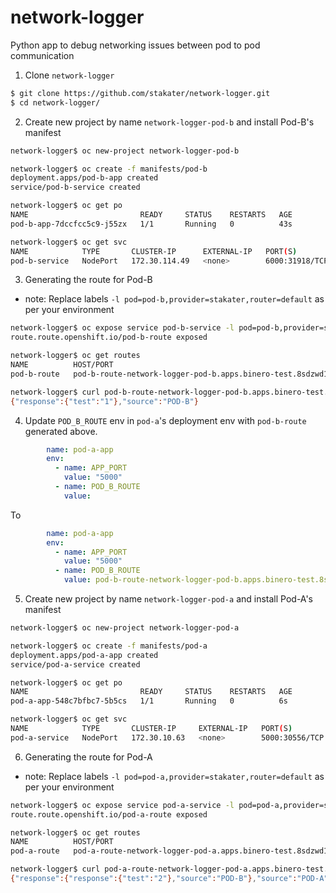 # network-logger
Python app to debug networking issues between pod to pod communication 

1. Clone `network-logger`
```bash
$ git clone https://github.com/stakater/network-logger.git
$ cd network-logger/
```

2. Create new project by name `network-logger-pod-b` and install Pod-B's manifest
```bash
network-logger$ oc new-project network-logger-pod-b

network-logger$ oc create -f manifests/pod-b
deployment.apps/pod-b-app created
service/pod-b-service created

network-logger$ oc get po
NAME                         READY     STATUS    RESTARTS   AGE
pod-b-app-7dccfcc5c9-j55zx   1/1       Running   0          43s

network-logger$ oc get svc
NAME            TYPE       CLUSTER-IP      EXTERNAL-IP   PORT(S)          AGE
pod-b-service   NodePort   172.30.114.49   <none>        6000:31918/TCP   91s
```

3. Generating the route for Pod-B
- note: Replace labels `-l pod=pod-b,provider=stakater,router=default` as per your environment 
```bash
network-logger$ oc expose service pod-b-service -l pod=pod-b,provider=stakater,router=default --name=pod-b-route
route.route.openshift.io/pod-b-route exposed

network-logger$ oc get routes
NAME          HOST/PORT                                                                  PATH      SERVICES        PORT      TERMINATION   WILDCARD
pod-b-route   pod-b-route-network-logger-pod-b.apps.binero-test.8sdzwd1l.kubeapp.cloud             pod-b-service   http                    None

network-logger$ curl pod-b-route-network-logger-pod-b.apps.binero-test.8sdzwd1l.kubeapp.cloud/pod/b?test=1
{"response":{"test":"1"},"source":"POD-B"}

```

4. Update `POD_B_ROUTE` env in `pod-a`'s deployment env with `pod-b-route` generated above.
```yaml
        name: pod-a-app
        env:
          - name: APP_PORT
            value: "5000"
          - name: POD_B_ROUTE
            value:
```
To
```yaml
        name: pod-a-app
        env:
          - name: APP_PORT
            value: "5000"
          - name: POD_B_ROUTE
            value: pod-b-route-network-logger-pod-b.apps.binero-test.8sdzwd1l.kubeapp.cloud
```

5. Create new project by name `network-logger-pod-a` and install Pod-A's manifest
```bash
network-logger$ oc new-project network-logger-pod-a

network-logger$ oc create -f manifests/pod-a
deployment.apps/pod-a-app created
service/pod-a-service created

network-logger$ oc get po
NAME                         READY     STATUS    RESTARTS   AGE
pod-a-app-548c7bfbc7-5b5cs   1/1       Running   0          6s

network-logger$ oc get svc
NAME            TYPE       CLUSTER-IP     EXTERNAL-IP   PORT(S)          AGE
pod-a-service   NodePort   172.30.10.63   <none>        5000:30556/TCP   13s
```

6. Generating the route for Pod-A
- note: Replace labels `-l pod=pod-a,provider=stakater,router=default` as per your environment 
```bash
network-logger$ oc expose service pod-a-service -l pod=pod-a,provider=stakater,router=default --name=pod-a-route
route.route.openshift.io/pod-a-route exposed

network-logger$ oc get routes
NAME          HOST/PORT                                                                  PATH      SERVICES        PORT      TERMINATION   WILDCARD
pod-a-route   pod-a-route-network-logger-pod-a.apps.binero-test.8sdzwd1l.kubeapp.cloud             pod-a-service   http                    None

network-logger$ curl pod-a-route-network-logger-pod-a.apps.binero-test.8sdzwd1l.kubeapp.cloud/pod/a?test=2
{"response":{"response":{"test":"2"},"source":"POD-B"},"source":"POD-A"}

```